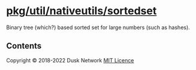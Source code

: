 # [pkg/util/nativeutils/sortedset](./pkg/util/nativeutils/sortedset)

Binary tree (which?) based sorted set for large numbers (such as hashes).

<!-- ToC start -->
##  Contents

<!-- ToC end -->

Copyright © 2018-2022 Dusk Network
[MIT Licence](https://github.com/dusk-network/dusk-blockchain/blob/master/LICENSE)
